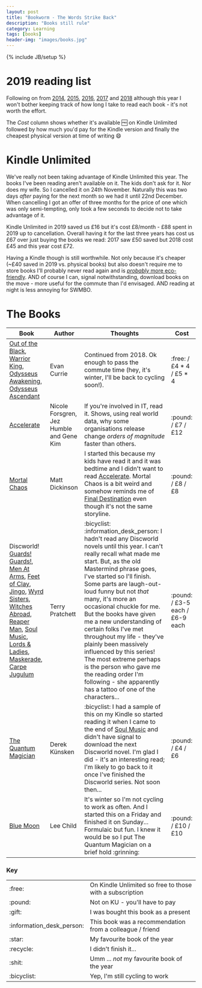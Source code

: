 ```yaml
---
layout: post
title: "Bookworm - The Words Strike Back"
description: "Books still rule"
category: Learning
tags: [books]
header-img: "images/books.jpg"
---
```

{% include JB/setup %}

# 2019 reading list

Following on from [2014](/learning/2015/02/01/bookworm), [2015](/learning/2015/12/31/bookworm2), [2016](/learning/2016/12/31/bookworm3), [2017](/learning/2017/12/31/bookworm4) and [2018](/learning/2019/01/12/bookworm5) although this year I won't bother keeping track of how long I take to read each book - it's not worth the effort.

The _Cost_ column shows whether it's available :free: on Kindle Unlimited followed by how much you'd pay for the Kindle version and finally the cheapest physical version at time of writing :smile:

# Kindle Unlimited

We've really not been taking advantage of Kindle Unlimited this year.  The books I've been reading aren't available on it.  The kids don't ask for it.  Nor does my wife.  So I cancelled it on 24th November.  Naturally this was two days _after_ paying for the next month so we had it until 22nd December.  When cancelling I got an offer of three months for the price of one which was only semi-tempting, only took a few seconds to decide not to take advantage of it.

Kindle Unlimited in 2019 saved us £16 but it's cost £8/month - £88 spent in 2019 up to cancellation.  Overall having it for the last three years has cost us £67 over just buying the books we read: 2017 saw £50 saved but 2018 cost £45 and this year cost £72.

Having a Kindle though is still worthwhile.  Not only because it's cheaper (~£40 saved in 2019 vs. physical books) but also doesn't require me to store books I'll probably never read again and is [_probably_ more eco-friendly](https://www.cnet.com/news/study-paints-kindle-e-reader-a-dark-shade-of-green/).  AND of course I can, signal notwithstanding, download books on the move - more useful for the commute than I'd envisaged.  AND reading at night is less annoying for SWMBO.

# The Books

<table class="table-striped">
  <thead>
    <tr>
      <th class="book">Book</th>
      <th class="author">Author</th>
      <th>Thoughts</th>
      <th class="cost">Cost</th>
    </tr>
  </thead>
  <tbody>
    <tr>
      <td><a href='https://www.amazon.co.uk/gp/product/B00F0SI3EM/ref=series_rw_dp_sw'>Out of the Black</a>, 
        <a href='https://www.amazon.co.uk/Warrior-King-Odyssey-One-Book-ebook/dp/B0194UEDC2/ref=pd_cp_351_1/260-1793348-1031926?_encoding=UTF8&pd_rd_i=B0194UEDC2&pd_rd_r=2869de6e-381b-11e9-b730-272e74d8b288&pd_rd_w=5H23n&pd_rd_wg=Plojm&pf_rd_p=01704ebe-a86a-4b47-8c36-0f9f5bbc2882&pf_rd_r=0S5TRA9EFXV2ZY02WMRR&psc=1&refRID=0S5TRA9EFXV2ZY02WMRR'>Warrior King</a>, 
        <a href='https://www.amazon.co.uk/Odysseus-Awakening-Odyssey-One-Book-ebook/dp/B072X9Q6VM/ref=pd_cp_351_1/260-1793348-1031926?_encoding=UTF8&pd_rd_i=B072X9Q6VM&pd_rd_r=379dede9-381b-11e9-a3b7-33d1e8dfd926&pd_rd_w=akOH3&pd_rd_wg=2DCBx&pf_rd_p=01704ebe-a86a-4b47-8c36-0f9f5bbc2882&pf_rd_r=BQ25MASBZEVFWMBPC8EN&psc=1&refRID=BQ25MASBZEVFWMBPC8EN'>Odysseus Awakening</a>, 
        <a href='https://www.amazon.co.uk/Odysseus-Ascendant-Odyssey-One-Book-ebook/dp/B077D4CQ28/ref=pd_cp_351_1/260-1793348-1031926?_encoding=UTF8&pd_rd_i=B077D4CQ28&pd_rd_r=50696e6d-381b-11e9-b19b-8fd3a333dfb7&pd_rd_w=S3qOd&pd_rd_wg=qCZpS&pf_rd_p=01704ebe-a86a-4b47-8c36-0f9f5bbc2882&pf_rd_r=WWVH7XKA4NQK7JKT46Z6&psc=1&refRID=WWVH7XKA4NQK7JKT46Z6'>Odysseus Ascendant</a>
      </td>
      <td>Evan Currie</td>
      <td>Continued from 2018.  Ok enough to pass the commute time (hey, it's winter, I'll be back to cycling soon!).</td>
      <td>:free: / £4 * 4 / £5 * 4</td>
    </tr>
    <tr>
      <td><a href='https://www.amazon.co.uk/Accelerate-Software-Performing-Technology-Organizations-ebook/dp/B07B9F83WM/ref=sr_1_1?s=digital-text&ie=UTF8&qid=1551002882&sr=1-1&keywords=accelerate'>Accelerate</a></td>
      <td>Nicole Forsgren, Jez Humble and Gene Kim</td>
      <td>If you're involved in IT, read it.  Shows, using real world data, why some organisations release change <i>orders of magnitude</i> faster than others.</td>
      <td>:pound: / £7 / £12</td>
    </tr>
    <tr>
      <td><a href='https://www.amazon.co.uk/Mortal-Chaos-Matt-Dickinson-ebook/dp/B006Z8ZB8W/ref=sr_1_1?s=digital-text&ie=UTF8&qid=1551003028&sr=1-1&keywords=mortal+chaos'>Mortal Chaos</a></td>
      <td>Matt Dickinson</td>
      <td>I started this because my kids have read it and it was bedtime and I didn't want to read <a href='https://www.amazon.co.uk/Accelerate-Software-Performing-Technology-Organizations-ebook/dp/B07B9F83WM/ref=sr_1_1?s=digital-text&ie=UTF8&qid=1551002882&sr=1-1&keywords=accelerate'>Accelerate</a>.  Mortal Chaos is a bit weird and somehow reminds me of <a href='https://www.imdb.com/title/tt0195714/'>Final Destination</a> even though it's not the same storyline.</td>
      <td>:pound: / £8 / £8</td>
    </tr>
    <tr>
      <td>Discworld!<br><a href='https://www.amazon.co.uk/Guards-Discworld-Novel-ebook/dp/B00354YA5E/ref=tmm_kin_swatch_0?_encoding=UTF8&qid=1569146934&sr=1-1'>Guards! Guards!</a>, 
        <a href='https://www.amazon.co.uk/Men-At-Arms-Discworld-Novel-ebook/dp/B00354YA1I/ref=sr_1_1?keywords=men+at+arms&qid=1569146982&s=digital-text&sr=1-1'>Men At Arms</a>, 
        <a href='https://www.amazon.co.uk/Feet-Clay-Discworld-Novel-19-ebook/dp/B00354YA4K/ref=sr_1_1?keywords=feet+of+clay&qid=1569147027&s=digital-text&sr=1-1'>Feet of Clay</a>, 
        <a href='https://www.amazon.co.uk/Jingo-Discworld-Novel-21-ebook/dp/B003RRY5VI/ref=sr_1_1?keywords=jingo&qid=1569147050&s=digital-text&sr=1-1'>Jingo</a>, 
        <a href='https://www.amazon.co.uk/Wyrd-Sisters-Discworld-Novel-ebook/dp/B00354YA3Q/ref=sr_1_1?crid=30WOFV4Y1684R&keywords=wyrd+sisters&qid=1569147074&s=digital-text&sprefix=wyrd+%2Cdigital-text%2C133&sr=1-1'>Wyrd Sisters</a>, 
        <a href='https://www.amazon.co.uk/Witches-Abroad-Discworld-Novel-12-ebook/dp/B003O86FGS/ref=sr_1_1?keywords=witches+abroad&qid=1569147098&s=digital-text&sr=1-1'>Witches Abroad</a>, 
        <a href='https://www.amazon.co.uk/Reaper-Man-Discworld-Novel-11-ebook/dp/B00352B45A/ref=sr_1_1?keywords=reaper+man&qid=1569147116&s=digital-text&sr=1-1'>Reaper Man</a>, 
        <a href='https://www.amazon.co.uk/Soul-Music-Discworld-Novel-16-ebook/dp/B00413PJ76/ref=sr_1_1?keywords=soul+music&qid=1569147194&s=digital-text&smid=A1G3UP32AZJ14F&sr=1-1'>Soul Music</a>, 
        <a href='https://www.amazon.co.uk/Lords-Ladies-Discworld-Novel-14-ebook/dp/B00354YA2C/ref=tmm_kin_swatch_0?_encoding=UTF8&qid=1579431028&sr=8-1'>Lords &amp; Ladies</a>, 
        <a href='https://www.amazon.co.uk/Maskerade-Discworld-Novel-18-ebook/dp/B004DUMYH0/ref=tmm_kin_swatch_0?_encoding=UTF8&qid=1574589446&sr=8-1'>Maskerade</a>, 
        <a href='https://www.amazon.co.uk/Carpe-Jugulum-Discworld-Novel-23-ebook/dp/B00354YA7C/ref=tmm_kin_swatch_0?_encoding=UTF8&qid=1579430278&sr=8-1'>Carpe Jugulum</a>
      </td>
      <td>Terry Pratchett</td>
      <td>:bicyclist: :information_desk_person: I hadn't read any Discworld novels until this year.  I can't really recall what made me start.  But, as the old Mastermind phrase goes, I've started so I'll finish.  Some parts are laugh-out-loud funny but not <i>that</i> many, it's more an occasional chuckle for me.  But the books have given me a new understanding of certain folks I've met throughout my life - they've plainly been massively influenced by this series!  The most extreme perhaps is the person who gave me the reading order I'm following - she apparently has a tattoo of one of the characters...</td>
      <td>:pound: / £3-5 each / £6-9 each</td>
    </tr>
    <tr>
      <td><a href='https://www.amazon.co.uk/Quantum-Magician-Evolution-Book-ebook/dp/B07G2KQNRL/ref=tmm_kin_swatch_0?_encoding=UTF8&qid=1574589827&sr=8-1'>The Quantum Magician</a></td>
      <td>Derek K&uuml;nsken</td>
      <td>:bicyclist: I had a sample of this on my Kindle so started reading it when I came to the end of <a href=https://www.amazon.co.uk/Soul-Music-Discworld-Novel-16-ebook/dp/B00413PJ76/ref=sr_1_1?keywords=soul+music&qid=1569147194&s=digital-text&smid=A1G3UP32AZJ14F&sr=1-1>Soul Music</a> and didn't have signal to download the next Discworld novel.  I'm glad I did - it's an interesting read; I'm likely to go back to it once I've finished the Discworld series.  Not soon then...</td>
      <td>:pound: / £4 / £6</td>
    </tr>
    <tr>
      <td><a href='https://www.amazon.co.uk/Blue-Moon-Jack-Reacher-24/dp/1787632199/ref=sr_1_1?keywords=blue+moon+lee+child&qid=1574589642&sr=8-1'>Blue Moon</a></td>
      <td>Lee Child</td>
      <td>It's winter so I'm not cycling to work as often.  And I started this on a Friday and finished it on Sunday...  Formulaic but fun.  I knew it would be so I put The Quantum Magician on a brief hold :grinning:</td>
      <td>:pound: / £10 / £10</td>
    </tr>
  </tbody>
</table>

### Key

<table>
  <tr>
    <td>:free:</td>
    <td>On Kindle Unlimited so free to those with a subscription</td>
  </tr>
  <tr>
    <td>:pound:</td>
    <td>Not on KU - you'll have to pay</td>
  </tr>
  <tr>
    <td>:gift:</td>
    <td>I was bought this book as a present</td>
  </tr>
  <tr>
    <td>:information_desk_person:</td>
    <td>This book was a recommendation from a colleague / friend</td>
  </tr>
  <tr>
    <td>:star:</td>
    <td>My favourite book of the year</td>
  </tr>
  <tr>
    <td>:recycle:</td>
    <td>I didn't finish it...</td>
  </tr>
  <tr>
    <td>:shit:</td>
    <td>Umm ... <i>not</i> my favourite book of the year</td>
  </tr>
  <tr>
    <td>:bicyclist:</td>
    <td>Yep, I'm still cycling to work</td>
  </tr>
</table>
